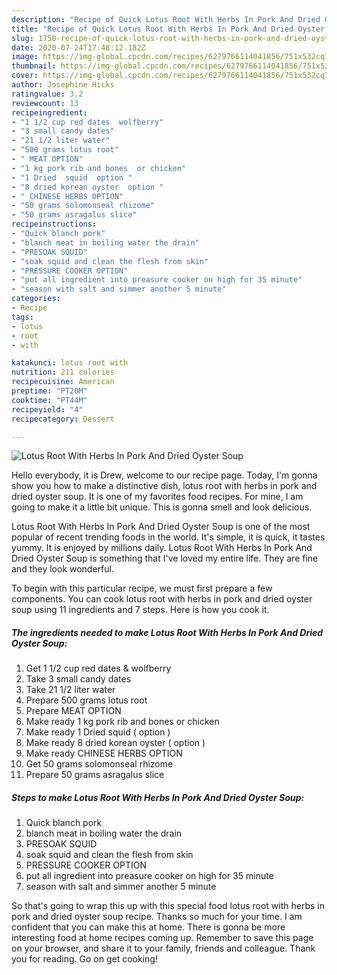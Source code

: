 ```yaml
---
description: "Recipe of Quick Lotus Root With Herbs In Pork And Dried Oyster Soup"
title: "Recipe of Quick Lotus Root With Herbs In Pork And Dried Oyster Soup"
slug: 1758-recipe-of-quick-lotus-root-with-herbs-in-pork-and-dried-oyster-soup
date: 2020-07-24T17:48:12.182Z
image: https://img-global.cpcdn.com/recipes/6279766114041856/751x532cq70/lotus-root-with-herbs-in-pork-and-dried-oyster-soup-recipe-main-photo.jpg
thumbnail: https://img-global.cpcdn.com/recipes/6279766114041856/751x532cq70/lotus-root-with-herbs-in-pork-and-dried-oyster-soup-recipe-main-photo.jpg
cover: https://img-global.cpcdn.com/recipes/6279766114041856/751x532cq70/lotus-root-with-herbs-in-pork-and-dried-oyster-soup-recipe-main-photo.jpg
author: Josephine Hicks
ratingvalue: 3.2
reviewcount: 13
recipeingredient:
- "1 1/2 cup red dates  wolfberry"
- "3 small candy dates"
- "21 1/2 liter water"
- "500 grams lotus root"
- " MEAT OPTION"
- "1 kg pork rib and bones  or chicken"
- "1 Dried  squid  option "
- "8 dried korean oyster  option "
- " CHINESE HERBS OPTION"
- "50 grams solomonseal rhizome"
- "50 grams asragalus slice"
recipeinstructions:
- "Quick blanch pork"
- "blanch meat in boiling water the drain"
- "PRESOAK SQUID"
- "soak squid and clean the flesh from skin"
- "PRESSURE COOKER OPTION"
- "put all ingredient into preasure cooker on high for 35 minute"
- "season with salt and simmer another 5 minute"
categories:
- Recipe
tags:
- lotus
- root
- with

katakunci: lotus root with 
nutrition: 211 calories
recipecuisine: American
preptime: "PT20M"
cooktime: "PT44M"
recipeyield: "4"
recipecategory: Dessert

---
```



![Lotus Root With Herbs In Pork And Dried Oyster Soup](https://img-global.cpcdn.com/recipes/6279766114041856/751x532cq70/lotus-root-with-herbs-in-pork-and-dried-oyster-soup-recipe-main-photo.jpg)

Hello everybody, it is Drew, welcome to our recipe page. Today, I'm gonna show you how to make a distinctive dish, lotus root with herbs in pork and dried oyster soup. It is one of my favorites food recipes. For mine, I am going to make it a little bit unique. This is gonna smell and look delicious.



Lotus Root With Herbs In Pork And Dried Oyster Soup is one of the most popular of recent trending foods in the world. It's simple, it is quick, it tastes yummy. It is enjoyed by millions daily. Lotus Root With Herbs In Pork And Dried Oyster Soup is something that I've loved my entire life. They are fine and they look wonderful.


To begin with this particular recipe, we must first prepare a few components. You can cook lotus root with herbs in pork and dried oyster soup using 11 ingredients and 7 steps. Here is how you cook it.

<!--inarticleads1-->

##### The ingredients needed to make Lotus Root With Herbs In Pork And Dried Oyster Soup:

1. Get 1 1/2 cup red dates &amp; wolfberry
1. Take 3 small candy dates
1. Take 21 1/2 liter water
1. Prepare 500 grams lotus root
1. Prepare  MEAT OPTION
1. Make ready 1 kg pork rib and bones  or chicken
1. Make ready 1 Dried  squid ( option )
1. Make ready 8 dried korean oyster ( option )
1. Make ready  CHINESE HERBS OPTION
1. Get 50 grams solomonseal rhizome
1. Prepare 50 grams asragalus slice




<!--inarticleads2-->

##### Steps to make Lotus Root With Herbs In Pork And Dried Oyster Soup:

1. Quick blanch pork
1. blanch meat in boiling water the drain
1. PRESOAK SQUID
1. soak squid and clean the flesh from skin
1. PRESSURE COOKER OPTION
1. put all ingredient into preasure cooker on high for 35 minute
1. season with salt and simmer another 5 minute




So that's going to wrap this up with this special food lotus root with herbs in pork and dried oyster soup recipe. Thanks so much for your time. I am confident that you can make this at home. There is gonna be more interesting food at home recipes coming up. Remember to save this page on your browser, and share it to your family, friends and colleague. Thank you for reading. Go on get cooking!
